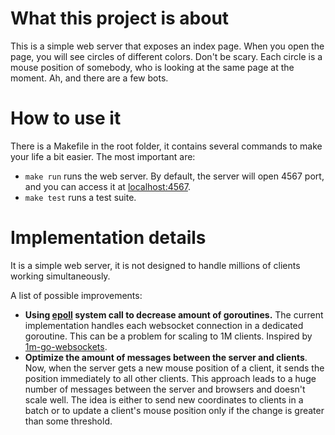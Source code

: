 
# What this project is about

This is a simple web server that exposes an index page. 
When you open the page, you will see circles of different colors. 
Don't be scary. Each circle is a mouse position of somebody, who is looking at the same page at the moment.
Ah, and there are a few bots.

# How to use it

There is a Makefile in the root folder, it contains several commands to make your life a bit easier.
The most important are:
* `make run` runs the web server. By default, the server will open 4567 port, and you can access it at [localhost:4567](`http://localhost:4567`).
* `make test` runs a test suite.

# Implementation details

It is a simple web server, it is not designed to handle millions of clients working simultaneously. 

A list of possible improvements:
* **Using [epoll](https://man7.org/linux/man-pages/man7/epoll.7.html) system call to decrease amount of goroutines.**
The current implementation handles each websocket connection in a dedicated goroutine. This can be a problem for scaling to 1M clients.
Inspired by [1m-go-websockets](https://github.com/eranyanay/1m-go-websockets/tree/master/3_optimize_ws_goroutines).
* **Optimize the amount of messages between the server and clients**. 
Now, when the server gets a new mouse position of a client, it sends the position immediately to all other clients. 
This approach leads to a huge number of messages between the server and browsers and doesn't scale well. 
The idea is either to send new coordinates to clients in a batch or to update a client's mouse position only if the change is greater than some threshold. 


